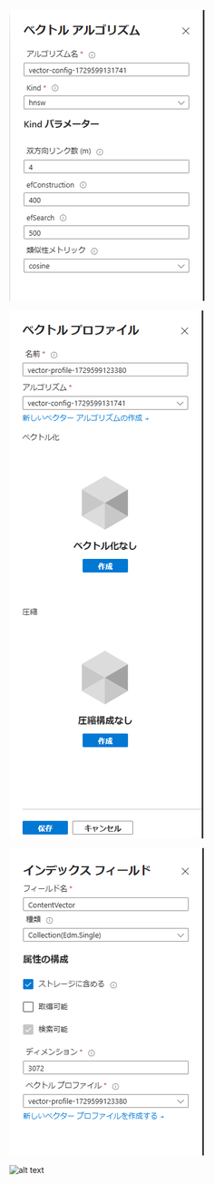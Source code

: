 ![alt text](image.png)


![alt text](image-1.png)

![alt text](image-2.png)

![alt text](image-3.png)
